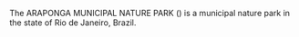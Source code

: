 The ARAPONGA MUNICIPAL NATURE PARK () is a municipal nature park in the state of Rio de Janeiro, Brazil.
